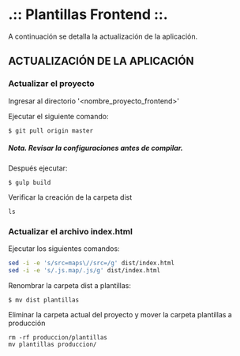 .:: Plantillas Frontend ::.
=================================================

A continuación se detalla la actualización de la aplicación.

## ACTUALIZACIÓN DE LA APLICACIÓN

### Actualizar el proyecto

Ingresar al directorio '<nombre_proyecto_frontend>'

Ejecutar el siguiente comando:

    $ git pull origin master


##### Nota. Revisar la configuraciones antes de compilar.
Después ejecutar:

    $ gulp build


Verificar la creación de la carpeta dist

    ls


### Actualizar el archivo index.html

Ejecutar los siguientes comandos:

```sh
sed -i -e 's/src=maps\//src=/g' dist/index.html
sed -i -e 's/.js.map/.js/g' dist/index.html
```
Renombrar la carpeta dist a plantillas:

    $ mv dist plantillas

Eliminar la carpeta actual del proyecto y mover la carpeta plantillas a producción

    rm -rf produccion/plantillas
    mv plantillas produccion/
